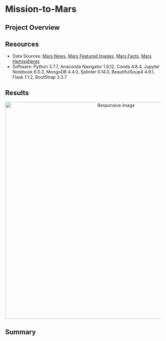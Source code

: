 # Mission-to-Mars

## Project Overview


## Resources
- Data Sources: [Mars News](https://mars.nasa.gov/news/), [Mars Featured Images](https://www.jpl.nasa.gov/spaceimages/?search=&category=Mars), [Mars Facts](http://space-facts.com/mars/), [Mars Hemispheres](https://astrogeology.usgs.gov/search/results?q=hemisphere+enhanced&k1=target&v1=Mars)
- Software: Python 3.7.7, Anaconda Navigator 1.9.12, Conda 4.8.4, Jupyter Notebook 6.0.3, MongoDB 4.4.0, Splinter 0.14.0, BeautifulSoup4 4.9.1, Flask 1.1.2, BootStrap 3.3.7

## Results

<p align="center">
    <img src="https://user-images.githubusercontent.com/68669675/95029070-2364ad80-066b-11eb-9f46-384daba73bc2.png" class="img-responsive" alt="Responsive image" width=700px>
</p>

## Summary